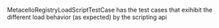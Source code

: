 MetacelloRegistryLoadScriptTestCase has the test cases that exihibit the different load behavior (as expected) by the scripting api